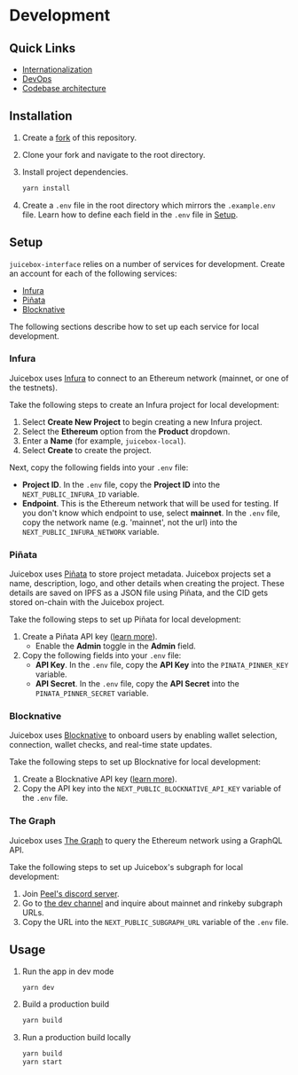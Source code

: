 # Development

## Quick Links

- [Internationalization](internationalization.md)
- [DevOps](devops.md)
- [Codebase architecture](architecture/)

## Installation

1. Create a [fork](https://docs.github.com/en/get-started/quickstart/fork-a-repo) of this repository.
1. Clone your fork and navigate to the root directory.
1. Install project dependencies.

   ```bash
   yarn install
   ```

1. Create a `.env` file in the root directory which mirrors the `.example.env` file. Learn how to define each field in the `.env` file in [Setup](#setup).

## Setup

`juicebox-interface` relies on a number of services for development. Create an account for each of the following services:

- [Infura](https://infura.io)
- [Piñata](https://pinata.cloud)
- [Blocknative](https://www.blocknative.com)

The following sections describe how to set up each service for local development.

### Infura

Juicebox uses [Infura](https://infura.io) to connect to an Ethereum network (mainnet, or one of the testnets).

Take the following steps to create an Infura project for local development:

1. Select **Create New Project** to begin creating a new Infura project.
1. Select the **Ethereum** option from the **Product** dropdown.
1. Enter a **Name** (for example, `juicebox-local`).
1. Select **Create** to create the project.

Next, copy the following fields into your `.env` file:

- **Project ID**. In the `.env` file, copy the **Project ID** into the `NEXT_PUBLIC_INFURA_ID` variable.
- **Endpoint**. This is the Ethereum network that will be used for testing. If you don't know which endpoint to use, select **mainnet**. In the `.env` file, copy the network name (e.g. 'mainnet', not the url) into the `NEXT_PUBLIC_INFURA_NETWORK` variable.

### Piñata

Juicebox uses [Piñata](https://pinata.cloud) to store project metadata. Juicebox projects set a name, description, logo, and other details when creating the project. These details are saved on IPFS as a JSON file using Piñata, and the CID gets stored on-chain with the Juicebox project.

Take the following steps to set up Piñata for local development:

1. Create a Piñata API key ([learn more](https://docs.pinata.cloud/#your-api-keys)).
   - Enable the **Admin** toggle in the **Admin** field.
1. Copy the following fields into your `.env` file:
   - **API Key**. In the `.env` file, copy the **API Key** into the `PINATA_PINNER_KEY` variable.
   - **API Secret**. In the `.env` file, copy the **API Secret** into the `PINATA_PINNER_SECRET` variable.

### Blocknative

Juicebox uses [Blocknative](https://www.blocknative.com) to onboard users by enabling wallet selection, connection, wallet checks, and real-time state updates.

Take the following steps to set up Blocknative for local development:

1. Create a Blocknative API key ([learn more](https://docs.blocknative.com/webhook-api#setup-api-key)).
1. Copy the API key into the `NEXT_PUBLIC_BLOCKNATIVE_API_KEY` variable of the `.env` file.

### The Graph

Juicebox uses [The Graph](https://thegraph.com) to query the Ethereum network using a GraphQL API.

Take the following steps to set up Juicebox's subgraph for local development:

1. Join [Peel's discord server](https://discord.gg/akpxJZ5HKR).
2. Go to [the dev channel](https://discord.com/channels/939317843059679252/939705688563810304) and inquire about mainnet and rinkeby subgraph URLs.
3. Copy the URL into the `NEXT_PUBLIC_SUBGRAPH_URL` variable of the `.env` file.

## Usage

1. Run the app in dev mode

   ```bash
   yarn dev
   ```

2. Build a production build

   ```bash
   yarn build
   ```

3. Run a production build locally

   ```bash
   yarn build
   yarn start
   ```
